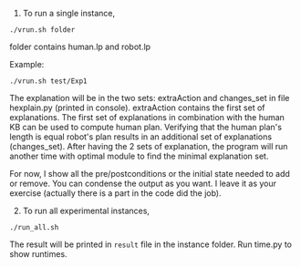 <!-- # explanations
ASP Based Explanations

Code structures

0. Preparation: translation tool plasp
    * human.pddl => human.lp
    * robot.pddl    => robot.lp
    * clingo defh.lp human.lp --outf=0 -V0 --out-atomf=%s. --quiet=1,2,2 | head -n1 > h.lp
    * clingo defr.lp robot.lp --outf=0 -V0 --out-atomf=%s. --quiet=1,2,2 | head -n1 > r.lp

1. Computing plan for robot: plan.lp
    * clingo plan.lp robot.lp --outf=0 -V0 --out-atomf=%s. --quiet=1,2,2 | head -n1 > t1.lp

2. Identify missing elements in human specifications
    * clingo explain.lp human.lp t1.lp h.lp r.lp --outf=0 -V0 --out-atomf=%s. --quiet=1,2,2 | head -n1 > t2.lp

    * Add "#program robot." at the top of t2.lp
    * Add "#program base." at the top of h.lp
    * Add "#program actions." at the top of r.lp

    TODO: need to find way to remove these three minor steps.

    * echo '#program robot.' | cat - t2.lp > tmp.lp
      mv tmp.lp t2.lp
      echo '#program base.' | cat - h.lp > tmp.lp
      mv tmp.lp h.lp
      echo '#program actions.' | cat - r.lp > tmp.lp
      mv tmp.lp r.lp

3. Computing the explanation
    * clingo hexplain.py human.lp r.lp h.lp t2.lp verify.lp

A script is given in run.sh  -->

1. To run a single instance,

```
./vrun.sh folder
```

folder contains human.lp and robot.lp
  
Example:

```
./vrun.sh test/Exp1
```

The explanation will be in the two sets: extraAction and changes_set in file hexplain.py (printed in console). extraAction contains the first set of explanations. The first set of explanations in combination with the human KB can be used to compute human plan. Verifying that the human plan's length is equal robot's plan results in an additional set of explanations (changes_set). After having the 2 sets of explanation, the program will run another time with optimal module to find the minimal explanation set. 

For now, I show all the pre/postconditions or the initial state needed to add or remove. You can condense the output as you want. I leave it as your exercise (actually there is a part in the code did the job).

2. To run all experimental instances,

```
./run_all.sh
```

The result will be printed in `result` file in the instance folder.
Run time.py to show runtimes.

<!-- # for whom is a student
3. If you want to understand the computation process, a good starting point is run.sh. The core steps of the computation are clear. Personally, as a student, I was also given unfamilier code repositories with little documentation, and asked to edit them. I believe to understand how the computation works, reading the code and getting your hands dirty are the musts. Then you can ask the ones who wrote the code if you are still unable to figure out how things work.
-->
